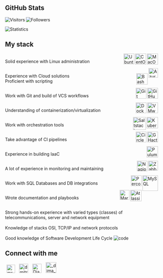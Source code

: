 ## GitHub Stats

![Visitors](https://visitor-badge.glitch.me/badge?page_id=dima-diachenko&left_text=Visitors)
![Followers](https://img.shields.io/github/followers/dima-diachenko?label=Followers&style=flat-square)

![Statistics](https://github-readme-stats.vercel.app/api?username=dima-diachenko&count_private=true&show_icons=true&theme=default&hide=contribs,prs,stars&custom_title=Statistics)
## My stack

<img src="assets/MacOS.png" alt="MacOS" height="36" align="right"/><img src="assets/CentOS.png" alt="CentOS" height="36" align="right"/><img src="assets/Ubuntu.png" alt="Ubuntu" height="35" align="right"/>
<br>
Solid experience with Linux administration

<img src="assets/Azure.png" alt="Azure" height="31" align="right"/>
<br>
Experience with Cloud solutions


<img src="assets/Bash.png" alt="Bash" height="37" align="right"/>
<br>
Proficient with scripting

<img src="assets/GitHub.png" alt="GitHub" height="35" align="right"/><img src="assets/Git.png" alt="Git" height="35" align="right"/>
<br>
Work with Git and build of VCS workflows

<img src="assets/VMware.png" alt="VMware" height="35" align="right"/><img src="assets/Docker.png" alt="Docker" height="35" align="right"/>
<br>
Understanding of containerization/virtualization

<img src="assets/Kubernetes.png" alt="Kubernetes" height="37" align="right"/><img src="assets/Saltstack.png" alt="Saltstack" height="42" align="right"/>
<br>
Work with orchestration tools

<img src="assets/GHactions.png" alt="GHactions" height="35" align="right"/><img src="assets/CircleCI.png" alt="CircleCI" height="35" align="right"/>
<br>
Take advantage of CI pipelines

<img src="assets/Pulumi.png" alt="Pulumi" height="37" align="right"/>
<br>
Experience in building IaaC

<img src="assets/Zabbix.png" alt="Zabbix" height="32" align="right"/><img src="assets/Nagios.png" alt="Nagios" height="34" align="right"/>
<br>
A lot of experience in monitoring and maintaining

<img src="assets/MySQL.png" alt="MySQL" height="51" align="right"/><img src="assets/Percona.png" alt="Percona" height="35" align="right"/>
<br>
Work with SQL Databases and DB integrations

<img src="assets/Atlassian.png" alt="Atlassian" height="37" align="right"/><img src="assets/Markdown.png" alt="Markdown" height="32" align="right"/>
<br>
Wrote documentation and playbooks

<br>
Strong hands-on experience with varied types (classes) of telecommunications, server and network equipment

<br>
<br>
Knowledge of stacks OSI, TCP/IP and network protocols

<br>
<br>
Good knowledge of Software Development Life Cycle

<img src="assets/code.gif" alt="code"/>

## Connect with me

<a href="mailto:mr.dima.diachenko@gmail.com" target="blank"><img src="assets/Gmail.png" alt="mr.dmitriy.diachenko@gmail.com" height="27.5" hspace="5"/></a>
<a href="https://www.linkedin.com/in/dima-diachenko-96a312176" target="blank"><img src="assets/Linkedin.png" alt="dmitriy-diachenko-96a312176" height="30" hspace="5"/></a>
<a href="https://fb.com/DiachenkoDima" target="blank"><img src="assets/Facebook.png" alt="DiachenkoDima" height="30" hspace="5"/></a>
<a href="https://instagram.com/_dima_diachenko" target="blank"><img src="assets/Instagram.png" alt="_dima_diachenko" height="35" hspace="5"/></a>